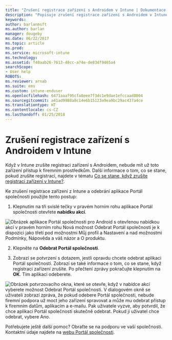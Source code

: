 ```yaml
---
title: "Zrušení registrace zařízení s Androidem v Intune | Dokumentace Microsoftu"
description: "Popisuje zrušení registrace zařízení s Androidem v Intune."
keywords: 
author: barlanmsft
ms.author: barlan
manager: dougeby
ms.date: 06/22/2017
ms.topic: article
ms.prod: 
ms.service: microsoft-intune
ms.technology: 
ms.assetid: f40aab26-7613-48cc-a74e-de83df9465a4
searchScope:
- User help
ROBOTS: 
ms.reviewer: arnab
ms.suite: ems
ms.custom: intune-enduser
ms.openlocfilehash: 6471aaaf95cfa8eee7f3dc1e9dae1efccaad8004
ms.sourcegitcommit: a41ad9988a8c14e6b15123a9ea9bc29ac437a4ce
ms.translationtype: HT
ms.contentlocale: cs-CZ
ms.lasthandoff: 01/25/2018
---
```

# <a name="how-to-unenroll-your-android-device-from-intune"></a>Zrušení registrace zařízení s Androidem v Intune

Když v Intune zrušíte registraci zařízení s Androidem, nebude mít už toto zařízení přístup k firemním prostředkům.  Další informace o tom, co se stane, pokud zrušíte registraci, najdete v tématu [Co se stane, když zrušíte registraci zařízení v Intune?](what-happens-if-you-unenroll-your-device-from-intune-android.md).

Ke zrušení registrace zařízení z Intune a odebrání aplikace Portál společnosti použijte tento postup:

1. Klepnutím na tři svislé tečky v pravém horním rohu aplikace Portál společnosti otevřete **nabídku akcí**. 

  ![Obrázek aplikace Portál společnosti pro Android s otevřenou nabídkou akcí v pravém horním rohu Nová možnost Odebrat Portál společnosti je k dispozici jako třetí pod možnostmi Můj profil a Nastavení a nad možnostmi Podmínky, Nápověda a váš názor a O produktu.](./media/android_remove_cp_menu_action_after_1705.png)

2. Klepněte na **Odebrat Portál společnosti**.

3. Zobrazí se potvrzení s dotazem, jestli opravdu chcete odebrat aplikaci Portál společnosti. Zobrazí se také informace o tom, co se stane, když registraci zařízení zrušíte. Po přečtení zprávy pokračujte klepnutím na **OK**. Tím aplikaci odeberete. 

  ![Obrázek potvrzovacího okna, které se otevře, když v nabídce akcí vyberete možnost Odebrat Portál společnosti. V dialogovém okně se uživateli zobrazí zpráva, že pokud odebere Portál společnosti, nebude firemní podpora už moct jeho zařízení spravovat a může mu odebrat přístup k firemním datům, aplikacím a e-mailu. Pak uživatele vyzve, aby potvrdil, že chce aplikaci Portál společnosti skutečně odebrat. Pokud ji uživatel chce odebrat, vybere Ano.](./media/android_remove_cp_menu_confirmation_after_1705.png)

Potřebujete ještě další pomoc? Obraťte se na podporu ve vaší společnosti. Kontaktní údaje najdete na [webu Portál společnosti](https://portal.manage.microsoft.com#HelpDeskDialog).
